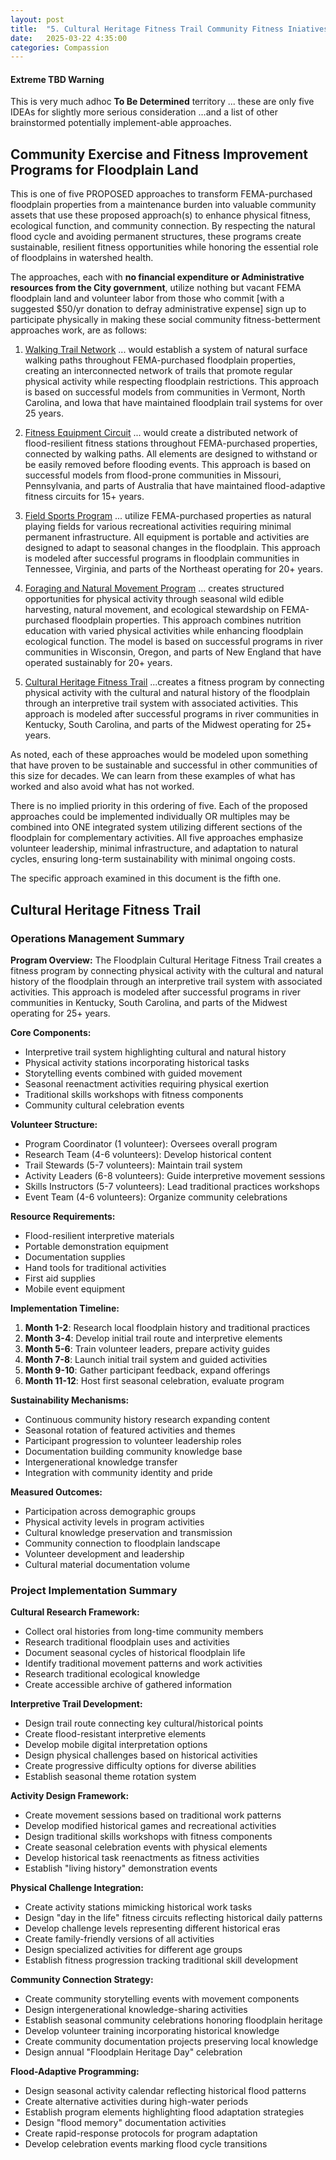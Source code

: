 ```yaml
---
layout: post
title:  "5. Cultural Heritage Fitness Trail Community Fitness Iniatives"
date:   2025-03-22 4:35:00
categories: Compassion
---
```


#### Extreme TBD Warning

This is very much adhoc **To Be Determined** territory ... these are only five IDEAs for slightly more serious consideration  ...and a list of other brainstormed potentially implement-able approaches.

## Community Exercise and Fitness Improvement Programs for Floodplain Land

This is one of five PROPOSED approaches to transform FEMA-purchased floodplain properties from a maintenance burden into valuable community assets that use these proposed approach(s) to enhance physical fitness, ecological function, and community connection. By respecting the natural flood cycle and avoiding permanent structures, these programs create sustainable, resilient fitness opportunities while honoring the essential role of floodplains in watershed health.

The approaches, each with **no financial expenditure or Administrative resources from the City government**, utilize nothing but vacant FEMA floodplain land and volunteer labor from those who commit [with a suggested $50/yr donation to defray administrative expense] sign up to participate physically in making these social community fitness-betterment approaches work, are as follows:

1) [Walking Trail Network](https://brunosolutions.github.io/compassion/2025/03/22/1-Floodplain-Walking-Trail-Network.html) ... would establish a system of natural surface walking paths throughout FEMA-purchased floodplain properties, creating an interconnected network of trails that promote regular physical activity while respecting floodplain restrictions. This approach is based on successful models from communities in Vermont, North Carolina, and Iowa that have maintained floodplain trail systems for over 25 years.

2) [Fitness Equipment Circuit](https://brunosolutions.github.io/compassion/2025/03/22/2-Floodplain-Fitness-Equipment-Circuit.html) ... would create a distributed network of flood-resilient fitness stations throughout FEMA-purchased properties, connected by walking paths. All elements are designed to withstand or be easily removed before flooding events. This approach is based on successful models from flood-prone communities in Missouri, Pennsylvania, and parts of Australia that have maintained flood-adaptive fitness circuits for 15+ years.

3) [Field Sports Program](https://brunosolutions.github.io/compassion/2025/03/22/3-Floodplain-Field-Sports-Program.html) ... utilize FEMA-purchased properties as natural playing fields for various recreational activities requiring minimal permanent infrastructure. All equipment is portable and activities are designed to adapt to seasonal changes in the floodplain. This approach is modeled after successful programs in floodplain communities in Tennessee, Virginia, and parts of the Northeast operating for 20+ years.

4) [Foraging and Natural Movement Program](https://brunosolutions.github.io/compassion/2025/03/22/4-Floodplain-Foraging-and-Natural-Movement-Program.html) ... creates structured opportunities for physical activity through seasonal wild edible harvesting, natural movement, and ecological stewardship on FEMA-purchased floodplain properties. This approach combines nutrition education with varied physical activities while enhancing floodplain ecological function. The model is based on successful programs in river communities in Wisconsin, Oregon, and parts of New England that have operated sustainably for 20+ years.

5) [Cultural Heritage Fitness Trail](https://brunosolutions.github.io/compassion/2025/03/22/5-Cultural-Heritage-Fitness-Trail.html) ...creates a fitness program by connecting physical activity with the cultural and natural history of the floodplain through an interpretive trail system with associated activities. This approach is modeled after successful programs in river communities in Kentucky, South Carolina, and parts of the Midwest operating for 25+ years.

As noted, each of these approaches would be modeled upon something that have proven to be sustainable and successful in other communities of this size for decades. We can learn from these examples of what has worked and also avoid what has not worked.

There is no implied priority in this ordering of five. Each of the proposed approaches could be implemented individually OR multiples may be combined into ONE integrated system utilizing different sections of the floodplain for complementary activities. All five approaches emphasize volunteer leadership, minimal infrastructure, and adaptation to natural cycles, ensuring long-term sustainability with minimal ongoing costs.


The specific approach examined in this document is the fifth one.

## Cultural Heritage Fitness Trail

### Operations Management Summary

**Program Overview:**
The Floodplain Cultural Heritage Fitness Trail creates a fitness program by connecting physical activity with the cultural and natural history of the floodplain through an interpretive trail system with associated activities. This approach is modeled after successful programs in river communities in Kentucky, South Carolina, and parts of the Midwest operating for 25+ years.

**Core Components:**
- Interpretive trail system highlighting cultural and natural history
- Physical activity stations incorporating historical tasks
- Storytelling events combined with guided movement
- Seasonal reenactment activities requiring physical exertion
- Traditional skills workshops with fitness components
- Community cultural celebration events

**Volunteer Structure:**
- Program Coordinator (1 volunteer): Oversees overall program
- Research Team (4-6 volunteers): Develop historical content
- Trail Stewards (5-7 volunteers): Maintain trail system
- Activity Leaders (6-8 volunteers): Guide interpretive movement sessions
- Skills Instructors (5-7 volunteers): Lead traditional practices workshops
- Event Team (4-6 volunteers): Organize community celebrations

**Resource Requirements:**
- Flood-resilient interpretive materials
- Portable demonstration equipment
- Documentation supplies
- Hand tools for traditional activities
- First aid supplies
- Mobile event equipment

**Implementation Timeline:**
1. **Month 1-2**: Research local floodplain history and traditional practices
2. **Month 3-4**: Develop initial trail route and interpretive elements
3. **Month 5-6**: Train volunteer leaders, prepare activity guides
4. **Month 7-8**: Launch initial trail system and guided activities
5. **Month 9-10**: Gather participant feedback, expand offerings
6. **Month 11-12**: Host first seasonal celebration, evaluate program

**Sustainability Mechanisms:**
- Continuous community history research expanding content
- Seasonal rotation of featured activities and themes
- Participant progression to volunteer leadership roles
- Documentation building community knowledge base
- Intergenerational knowledge transfer
- Integration with community identity and pride

**Measured Outcomes:**
- Participation across demographic groups
- Physical activity levels in program activities
- Cultural knowledge preservation and transmission
- Community connection to floodplain landscape
- Volunteer development and leadership
- Cultural material documentation volume

### Project Implementation Summary

**Cultural Research Framework:**
- Collect oral histories from long-time community members
- Research traditional floodplain uses and activities
- Document seasonal cycles of historical floodplain life
- Identify traditional movement patterns and work activities
- Research traditional ecological knowledge
- Create accessible archive of gathered information

**Interpretive Trail Development:**
- Design trail route connecting key cultural/historical points
- Create flood-resistant interpretive elements
- Develop mobile digital interpretation options
- Design physical challenges based on historical activities
- Create progressive difficulty options for diverse abilities
- Establish seasonal theme rotation system

**Activity Design Framework:**
- Create movement sessions based on traditional work patterns
- Develop modified historical games and recreational activities
- Design traditional skills workshops with fitness components
- Create seasonal celebration events with physical elements
- Develop historical task reenactments as fitness activities
- Establish "living history" demonstration events

**Physical Challenge Integration:**
- Create activity stations mimicking historical work tasks
- Design "day in the life" fitness circuits reflecting historical daily patterns
- Develop challenge levels representing different historical eras
- Create family-friendly versions of all activities
- Design specialized activities for different age groups
- Establish fitness progression tracking traditional skill development

**Community Connection Strategy:**
- Create community storytelling events with movement components
- Design intergenerational knowledge-sharing activities
- Establish seasonal community celebrations honoring floodplain heritage
- Develop volunteer training incorporating historical knowledge
- Create community documentation projects preserving local knowledge
- Design annual "Floodplain Heritage Day" celebration

**Flood-Adaptive Programming:**
- Design seasonal activity calendar reflecting historical flood patterns
- Create alternative activities during high-water periods
- Establish program elements highlighting flood adaptation strategies
- Design "flood memory" documentation activities
- Create rapid-response protocols for program adaptation
- Develop celebration events marking flood cycle transitions

